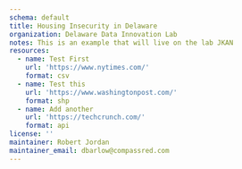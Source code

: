 ```yaml
---
schema: default
title: Housing Insecurity in Delaware
organization: Delaware Data Innovation Lab
notes: This is an example that will live on the lab JKAN
resources:
  - name: Test First
    url: 'https://www.nytimes.com/'
    format: csv
  - name: Test this
    url: 'https://www.washingtonpost.com/'
    format: shp
  - name: Add another 
    url: 'https://techcrunch.com/'
    format: api
license: ''
maintainer: Robert Jordan
maintainer_email: dbarlow@compassred.com
---
```

